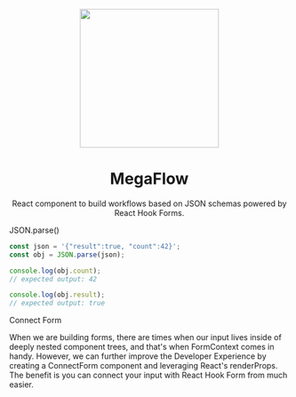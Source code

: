 <p align="center">
  <img src="https://license.rocks/wp-content/uploads/2020/10/MegaFlow.jpg" width="250">
</p>

<h1 align="center">MegaFlow</h1>

<div align="center">

React component to build workflows based on JSON schemas powered by React Hook Forms.

</div>

JSON.parse()

```js
const json = '{"result":true, "count":42}';
const obj = JSON.parse(json);

console.log(obj.count);
// expected output: 42

console.log(obj.result);
// expected output: true
```

Connect Form

When we are building forms, there are times when our input lives inside of deeply nested component trees, and that's when FormContext comes in handy. However, we can further improve the Developer Experience by creating a ConnectForm component and leveraging React's renderProps. The benefit is you can connect your input with React Hook Form from much easier.
